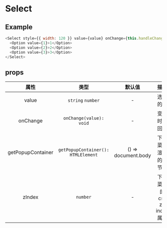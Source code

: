 # Select

## Example

```javascript
<Select style={{ width: 120 }} value={value} onChange={this.handleChange}>
  <Option value={1}>1</Option>
  <Option value={2}>2</Option>
  <Option value={3}>3</Option>
</Select>
```

## props

|       属性        |                类型                |       默认值        |            描述             |
| :---------------: | :--------------------------------: | :-----------------: | :-------------------------: |
|       value       |         `string` `number`          |          -          |          选中的值           |
|     onChange      |      `onChange(value): void`       |          -          |        变化时的回调         |
| getPopupContainer | `getPopupContainer(): HTMLElement` | () => document.body |    下拉菜单渲染的父节点     |
|      zIndex       |              `number`              |          -          | 下拉菜单的 css z-index 属性 |

